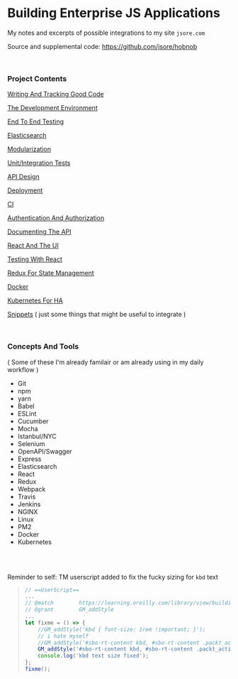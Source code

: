# Building Enterprise JS Applications

My notes and excerpts of possible integrations to my site `jsore.com`

Source and supplemental code: https://github.com/jsore/hobnob

<br>

### Project Contents

[Writing And Tracking Good Code](https://github.com/jsore/notes/blob/master/v2/enterprise-js/writing-and-tracking-good-code.md)

[The Development Environment](https://github.com/jsore/notes/blob/master/v2/enterprise-js/the-development-environment.md)

[End To End Testing](https://github.com/jsore/notes/blob/master/v2/enterprise-js/end-to-end-testing.md)

[Elasticsearch](https://github.com/jsore/notes/blob/master/v2/enterprise-js/elasticsearch.md)

[Modularization](https://github.com/jsore/notes/blob/master/v2/enterprise-js/modularization.md)

[Unit/Integration Tests](https://github.com/jsore/notes/blob/master/v2/enterprise-js/unit-integration-tests.md)

[API Design](https://github.com/jsore/notes/blob/master/v2/enterprise-js/api-design.md)

[Deployment](https://github.com/jsore/notes/blob/master/v2/enterprise-js/deployment.md)

[CI](https://github.com/jsore/notes/blob/master/v2/enterprise-js/ci.md)

[Authentication And Authorization](https://github.com/jsore/notes/blob/master/v2/enterprise-js/authentication-authorization.md)

[Documenting The API](https://github.com/jsore/notes/blob/master/v2/enterprise-js/document-api.md)

[React And The UI](https://github.com/jsore/notes/blob/master/v2/enterprise-js/react-ui.md)

[Testing With React](https://github.com/jsore/notes/blob/master/v2/enterprise-js/testing-react.md)

[Redux For State Management](https://github.com/jsore/notes/blob/master/v2/enterprise-js/redux-state-management.md)

[Docker](https://github.com/jsore/notes/blob/master/v2/enterprise-js/docker.md)

[Kubernetes For HA](https://github.com/jsore/notes/blob/master/v2/enterprise-js/kubernetes.md)

[Snippets](https://github.com/jsore/notes/blob/master/v2/enterprise-js/snippets.md) ( just some things that might be useful to integrate )

<br>

### Concepts And Tools

( Some of these I'm already familair or am already using in my daily workflow )

- Git
- npm
- yarn
- Babel
- ESLint
- Cucumber
- Mocha
- Istanbul/NYC
- Selenium
- OpenAPI/Swagger
- Express
- Elasticsearch
- React
- Redux
- Webpack
- Travis
- Jenkins
- NGINX
- Linux
- PM2
- Docker
- Kubernetes

<br><br>

Reminder to self: TM userscript added to fix the fucky sizing for `kbd` text
> ```javascript
> // ==UserScript==
> ...
> // @match        https://learning.oreilly.com/library/view/building-enterprise-javascript/*
> // @grant        GM_addStyle
> ...
> let fixme = () => {
>     //GM_addStyle('kbd { font-size: 1rem !important; }');
>     // i hate myself
>     //GM_addStyle('#sbo-rt-content kbd, #sbo-rt-content .packt_action { font-size: 13pt !important; }');
>     GM_addStyle('#sbo-rt-content kbd, #sbo-rt-content .packt_action { font-size: 13pt !important; } #sbo-rt-content a, #sbo-rt-content .packt_url { font-size: 11pt; }');
>     console.log('kbd text size fixed');
> };
> fixme();
> ```